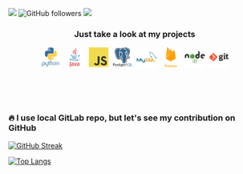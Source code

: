 ![](https://badges.frapsoft.com/os/v1/open-source.svg?v=102)
![GitHub followers](https://img.shields.io/github/followers/danya-byte?label=GitHub%20Followers&logo=github&color=red)
![](https://komarev.com/ghpvc/?username=danya-byte&color=red)



<h3 align="center">Just take a look at my projects</h3>



<div align="center">
  <img src="https://github.com/devicons/devicon/blob/master/icons/python/python-original-wordmark.svg" title="Python" alt="Python" width="40" height="40"/>&nbsp;
  <img src="https://github.com/devicons/devicon/blob/master/icons/java/java-original-wordmark.svg" title="Java" alt="Java" width="40" height="40"/>&nbsp;
  <img src="https://github.com/devicons/devicon/blob/master/icons/javascript/javascript-original.svg" title="JavaScript" alt="JavaScript" width="40" height="40"/>&nbsp;
  <img src="https://github.com/devicons/devicon/blob/master/icons/postgresql/postgresql-original-wordmark.svg" title="PosgreSQL"  alt="PosgreSQL" width="40" height="40"/>&nbsp;
  <img src="https://github.com/devicons/devicon/blob/master/icons/mysql/mysql-original-wordmark.svg" title="MySQL"  alt="MySQL" width="40" height="40"/>&nbsp;
  <img src="https://github.com/devicons/devicon/blob/master/icons/firebase/firebase-plain-wordmark.svg" title="Firebase" alt="Firebase" width="40" height="40"/>&nbsp;
  <img src="https://github.com/devicons/devicon/blob/master/icons/nodejs/nodejs-original-wordmark.svg" title="NodeJS" alt="NodeJS" width="40" height="40"/>&nbsp;
  <img src="https://github.com/devicons/devicon/blob/master/icons/git/git-original-wordmark.svg" title="Git" **alt="Git" width="40" height="40"/>
</div>

<br/><br/><br/>
### :fire: I use local GitLab repo, but let's see my contribution on GitHub
<div>

[![GitHub Streak](http://github-readme-streak-stats.herokuapp.com?user=Danya-byte&theme=dark&background=000000)](https://git.io/streak-stats)

[![Top Langs](https://github-readme-stats.vercel.app/api/top-langs/?username=Danya-byte&layout=compact&theme=vision-friendly-dark)](https://github.com/anuraghazra/github-readme-stats)

</div>
<br/><br/>
